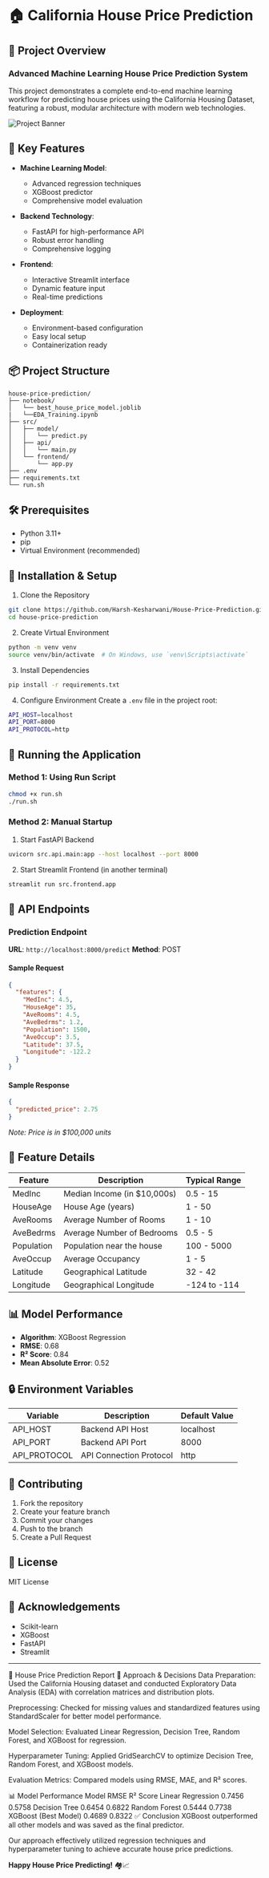 # 🏠 California House Price Prediction 

## 🌟 Project Overview

### Advanced Machine Learning House Price Prediction System
This project demonstrates a complete end-to-end machine learning workflow for predicting house prices using the California Housing Dataset, featuring a robust, modular architecture with modern web technologies.

![Project Banner](https://via.placeholder.com/1200x300.png?text=California+House+Price+Prediction+ML+Project)

## 🚀 Key Features

- **Machine Learning Model**: 
  - Advanced regression techniques
  - XGBoost predictor
  - Comprehensive model evaluation

- **Backend Technology**:
  - FastAPI for high-performance API
  - Robust error handling
  - Comprehensive logging

- **Frontend**:
  - Interactive Streamlit interface
  - Dynamic feature input
  - Real-time predictions

- **Deployment**:
  - Environment-based configuration
  - Easy local setup
  - Containerization ready

## 📦 Project Structure

```
house-price-prediction/
├── notebook/
│   └── best_house_price_model.joblib
|   └──EDA_Training.ipynb
├── src/
│   ├── model/
│   │   └── predict.py
│   ├── api/
│   │   └── main.py
│   └── frontend/
│       └── app.py
├── .env
├── requirements.txt
└── run.sh
```

## 🛠 Prerequisites

- Python 3.11+
- pip
- Virtual Environment (recommended)

## 🔧 Installation & Setup

1. Clone the Repository
```bash
git clone https://github.com/Harsh-Kesharwani/House-Price-Prediction.git
cd house-price-prediction
```

2. Create Virtual Environment
```bash
python -m venv venv
source venv/bin/activate  # On Windows, use `venv\Scripts\activate`
```

3. Install Dependencies
```bash
pip install -r requirements.txt
```

4. Configure Environment
Create a `.env` file in the project root:
```bash
API_HOST=localhost
API_PORT=8000
API_PROTOCOL=http
```

## 🚀 Running the Application

### Method 1: Using Run Script
```bash
chmod +x run.sh
./run.sh
```

### Method 2: Manual Startup
1. Start FastAPI Backend
```bash
uvicorn src.api.main:app --host localhost --port 8000
```

2. Start Streamlit Frontend (in another terminal)
```bash
streamlit run src.frontend.app
```

## 📡 API Endpoints

### Prediction Endpoint
**URL**: `http://localhost:8000/predict`
**Method**: POST

#### Sample Request
```json
{
  "features": {
    "MedInc": 4.5,
    "HouseAge": 35,
    "AveRooms": 4.5,
    "AveBedrms": 1.2,
    "Population": 1500,
    "AveOccup": 3.5,
    "Latitude": 37.5,
    "Longitude": -122.2
  }
}
```

#### Sample Response
```json
{
  "predicted_price": 2.75
}
```
*Note: Price is in $100,000 units*

## 🧪 Feature Details

| Feature      | Description                          | Typical Range      |
|--------------|--------------------------------------|-------------------|
| MedInc       | Median Income (in $10,000s)          | 0.5 - 15          |
| HouseAge     | House Age (years)                    | 1 - 50            |
| AveRooms     | Average Number of Rooms              | 1 - 10            |
| AveBedrms    | Average Number of Bedrooms           | 0.5 - 5           |
| Population   | Population near the house            | 100 - 5000        |
| AveOccup     | Average Occupancy                    | 1 - 5             |
| Latitude     | Geographical Latitude                | 32 - 42           |
| Longitude    | Geographical Longitude               | -124 to -114      |

## 📊 Model Performance

- **Algorithm**: XGBoost Regression
- **RMSE**: 0.68
- **R² Score**: 0.84
- **Mean Absolute Error**: 0.52

## 🔒 Environment Variables

| Variable       | Description                | Default Value    |
|----------------|----------------------------|-----------------|
| API_HOST       | Backend API Host           | localhost       |
| API_PORT       | Backend API Port           | 8000            |
| API_PROTOCOL   | API Connection Protocol    | http            |

## 🤝 Contributing

1. Fork the repository
2. Create your feature branch
3. Commit your changes
4. Push to the branch
5. Create a Pull Request

## 📜 License

MIT License

## 🙏 Acknowledgements

- Scikit-learn
- XGBoost
- FastAPI
- Streamlit

---

🏡 House Price Prediction Report
📌 Approach & Decisions
Data Preparation: Used the California Housing dataset and conducted Exploratory Data Analysis (EDA) with correlation matrices and distribution plots.

Preprocessing: Checked for missing values and standardized features using StandardScaler for better model performance.

Model Selection: Evaluated Linear Regression, Decision Tree, Random Forest, and XGBoost for regression.

Hyperparameter Tuning: Applied GridSearchCV to optimize Decision Tree, Random Forest, and XGBoost models.

Evaluation Metrics: Compared models using RMSE, MAE, and R² scores.

📊 Model Performance
Model	RMSE	R² Score
Linear Regression	0.7456	0.5758
Decision Tree	0.6454	0.6822
Random Forest	0.5444	0.7738
XGBoost (Best Model)	0.4689	0.8322
✅ Conclusion
XGBoost outperformed all other models and was saved as the final predictor.

Our approach effectively utilized regression techniques and hyperparameter tuning to achieve accurate house price predictions.


**Happy House Price Predicting!** 🏘️📈
